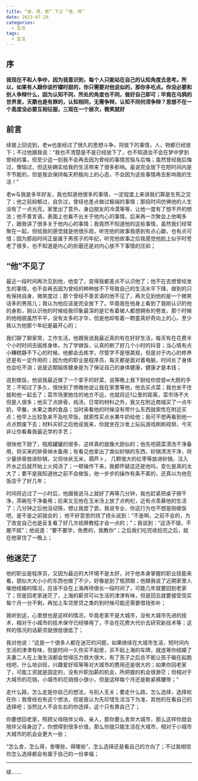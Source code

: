 ```yaml
---
title: “舍，得，放” 下之 “舍，得” 
date: 2023-07-29
categories:
  - 生活
tags:
  - 生活
---
```



## 序

**我现在不和人争吵，因为我意识到，每个人只能站在自己的认知角度去思考。所以，如果有人跟你说柠檬时甜的，你只需要对他说似的，那你多吃点。你没必要和别人争辩什么，因为认知不同，所处的角度也不同，做好自己即可；毕竟在乌鸦的世界里，天鹅也是有罪的，认知相同，无需争辩，认知不同何须争辩？思想不在一个高度没必要互相征服，三观在一个层次，微笑就好**

## 前言

续接上回说到，老w也是经过了很久的思想斗争，将放下的事情，人，物都已经放下；不过他跟我说：“我也不清楚是不是已经放下了，也不知道会不会在梦中梦到曾经的事，但至少这一刻我不会再去因为曾经的事情苦恼与后悔；虽然曾经我后悔过，懊恼过，但这些确实给我的生活带来了很多影响。虽说完全放下在短时间内是不节能的，但是我会保持每天积极向上的心态，不会因为这些事情再去影响我的生活！”

老w与我是多年好友，我也知道他很多的事情，一定程度上来讲我们算是生死之交了；他之前抑郁过，自负过，曾经也差点做过极端的事情；那段时间仿佛他的人生没有了一点光亮，家里出了意外，身边朋友的冷漠等等，让他一度有了想不开的想法；他不善言语，表面上也看不出关于他内心的事情，后来再一次聚会上他喝多了，跟我讲了很多关于他内心的事情；我竟然不知道他的这些事情，虽然我们经常聚在一起，但给我的感觉就是他很乐观，听完他的故事我感到有点心酸，也有点可惜；因为那段时间正是属于男孩子的年纪，听完他故事之后我感觉他脸上似乎时苍老了很多，也不知道是内心的折磨还是对内心放不下事情的压抑；

## “他”不见了

最近一段时间再次见到他，他变了，变得我都差点不认识他了；他不在去想曾经发生的事情，也不会再去因为曾经的种种放不下导致自己的生活水平下降，做到的只有保持自身，微笑度过；那个曾经不善言语的他不见了，再次见到他的是一个微笑话多的男孩儿；我认为他应该是完全放下了。毕竟我在他身上看到了我刚认识的他的身影，刚认识他的时候给我印象最深的是它有着被人都想拥有的卷发，那个时候的他相貌虽然平平，没有太多的才华，但是他却有着一颗童真好奇向上的心，至少我认为他那个年纪是最开心的；

我们聊了聊家常，工作生活，他跟我说我最近真的有在好好生活，每天有在花费半个小时时间去锻炼身体，为了学做饭，认真的刷了好几个小时的抖音；当心情有点小糟糕静不下心的时候，他都会去练字，尽管字不是很美观，但是对于内心的修养还是有一定作用的；因为他的职业是程序员，每天都是面对着电脑，时间长了身体也会吃不消；说是近期锻炼健身是为了保证自己的身体健康，健康才是本钱；

说到做饭，他说我最近做了一个拿手的好菜，说等晚上我下厨给你尝尝w大厨的手艺；不知过了多久，很快到了傍晚他说让我在家里等他，他去买点菜；我也坐不住就和他一起去了；菜市场里她住的地方不远，也就将近1公里的距离，菜市场不大但是人很多；他买了点排骨，炖汤，日常的材料之外，我又在附近商城买了一点牛奶，早餐，水果之类的食品；当时来看他的时候没有带什么东西就索性在附近买点；他早上比较急来不及吃早饭，就索性买点水果牛奶给他；我可不想再看到他一点点颓废下去；材料买好之后他说我来，你就坐在沙发上玩玩游戏刷刷视频，今天非让你看看我最近学的手艺；

很快他下厨了，瓶瓶罐罐的很多，这样真的就像大厨似的；他先吧蔬菜清洗干净备用，将买来的排骨焯水备用；有看见他拿出了类似砂锅的东西，砂锅清洗干净，将少量排骨放进砂锅，又将块状玉米，葫芦卜， 几颗很大的红枣等放进砂锅，注入开水之后就开始上火炖汤了；一顿操作下来，我都怀疑这还是他吗，变化是真的太大了；要不是我知道他之前不会做饭，他一步步的操作有条不紊的，还真以为他在饭店干了好几年；

时间将近过了一小时后，他跟我说马上就好了再等几分钟，我也赶紧把桌子擦干净，茶碗在干净备用；后来又见他在玉米汤上放了点枸杞，近有点羡慕他的生活了；几分钟之后他没动筷，想让我尝了尝，我说专业，你这行为也不想是刚做饭吧，是不是之前就会的； 他不好意思的挠了挠头说到：“不是啊，之前不会的，为了改变自己也是反复看了好几次视屏教程才会一点的；”；我说到：“这汤不错，不腥不腻”；他说道：“要不要学，免费的，我教你”；之后我们吃完收拾完之后，就在他家住了一晚上；

## 他迷茫了

他的职业是程序员，又因为最近的大环境不是太好，对于他本身掌握的职业技能来看，貌似大大小小的东西也做了不少，好像是到了瓶颈期；他跟我说了近期家里人催他结婚的情况，应该不会在上海再待很长一段时间了，可能几年就要回到老家了；但是回老家迷茫了，上海的薪资可以生活的津津有味，但是回去就要接受现实每个月一分不剩，再加上车贷房贷之类的到时候可能还需要借钱弥补；

我听到这，心里想也是这样的情况，毕竟老家不是大城市，没有大城市先进的技术，相对于小城市的技术保守已经够用了，不会在花费大代价去研究新技术等；这样的情况的话薪资就很低很低了；

我对他说：“这是一个很多人都在迷茫的问题，如果继续在大城市生活，短时间内生活的津津有味，但是时间一久你买不起房，买不起上海的车牌，就连等你结婚了夫妻二人在上海生活都会觉得压力很大很大，有了孩子之后总不能让孩子输在起跑线吧，什么培训班，兴趣爱好班等等对大城市的费用还是很大的；如果你回老家了，可能工资就是固定的，没有升职加薪的机会，所把握的机会很渺茫；但相对于大城市的花销，小城市的花销很小很小，但是这样每个月还是勒紧裤腰带；”

走什么路，怎么走是你自己的想法，与别人无关；要走什么路，怎么选择，选择权在你；我曾经也有这个想法，但是我认为先珍惜生活当下为准，其他的在看自己的选择吧；当然比人不会左右的你选择，这个只有靠自己了；

你要想回老家，照顾父母陪伴父母，亲人，那你要么舍弃大城市，那么这样你就会陪伴父母身边了，你想得到很多价值，那么你就只能生活在大城市，相对于小城市大城市的机会会更大一些；

“怎么舍，怎么得，舍哪些，得哪些”，怎么选择还是看自己的方向了；不过我相信你怎么选择都会有属于自己的一份幸福；


---

续.......
